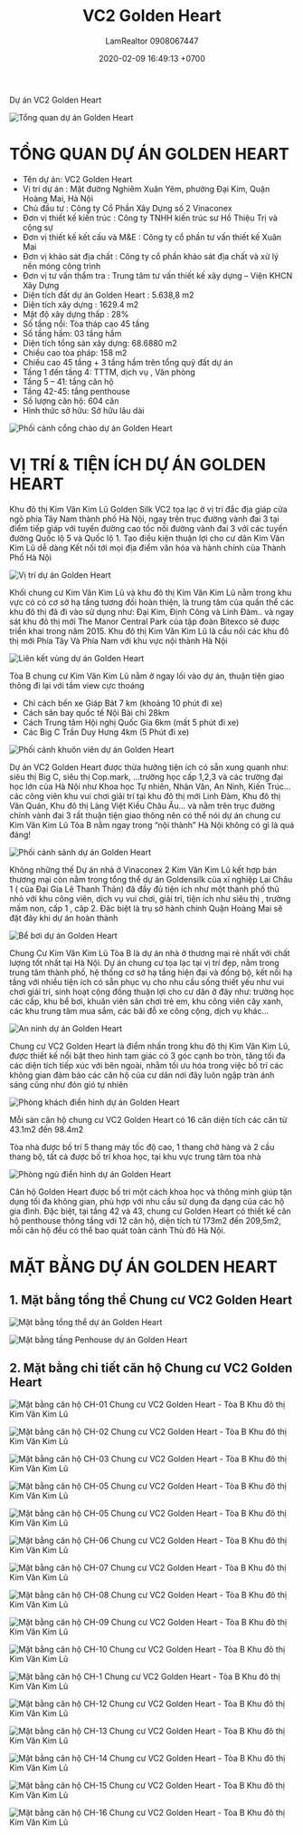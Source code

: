﻿---
layout: post
title:  "VC2 Golden Heart"
description: LamRealtor 0908067447 bán dự án căn hộ chung cư Golden Heart ở Hà Nội Hoàng Mai Đại Kim Nghiêm Xuân Yêm
image: /assets/vc2-golden-heart/00.jpg
author: LamRealtor 0908067447
date:   2020-02-09 16:49:13 +0700
lang: vi
excerpt_separator: <!--more-->
categories: ha-noi hoang-mai dai-kim nghiem-xuan-yem
tags: ban du-an can-ho chung-cu
---

Dự án VC2 Golden Heart<!--more-->

![Tổng quan dự án Golden Heart](/assets/vc2-golden-heart/00.jpg)

# TỔNG QUAN DỰ ÁN GOLDEN HEART

* Tên dự án: VC2 Golden Heart
* Vị trí dự án : Mặt đường Nghiêm Xuân Yêm, phường Đại Kim, Quận Hoàng Mai, Hà Nội
* Chủ đầu tư : Công ty Cổ Phần Xây Dựng số 2 Vinaconex
* Đơn vị thiết kế kiến trúc : Công ty TNHH kiến trúc sư Hồ Thiệu Trị và cộng sự
* Đơn vị thiết kế kết cấu và M&E : Công ty cổ phần tư vấn thiết kế Xuân Mai
* Đơn vị khảo sát địa chất : Công ty cổ phần khảo sát địa chất và xử lý nền móng công trình
* Đơn vị tư vấn thẩm tra : Trung tâm tư vấn thiết kế xây dựng – Viện KHCN Xây Dựng
* Diện tích đất dự án Golden Heart : 5.638,8 m2
* Diện tích xây dựng : 1629.4 m2
* Mật độ xây dựng thấp : 28%
* Số tầng nổi: Tòa tháp cao 45 tầng
* Số tầng hầm: 03 tầng hầm
* Diện tích tổng sàn xây dựng: 68.6880 m2
* Chiều cao tòa pháp: 158 m2
* Chiều cao 45 tầng + 3 tầng hầm trên tổng quỹ đất dự án
* Tầng 1 đến tầng 4: TTTM, dịch vụ , Văn phòng
* Tầng 5 – 41: tầng căn hộ
* Tầng 42-45: tầng penthouse
* Số lượng căn hộ: 604 căn
* Hình thức sở hữu: Sở hữu lâu dài

![Phối cảnh cổng chào dự án Golden Heart](/assets/vc2-golden-heart/01.jpg)

# VỊ TRÍ & TIỆN ÍCH DỰ ÁN GOLDEN HEART

Khu đô thị Kim Văn Kim Lũ Golden Silk VC2 tọa lạc ở vị trí đắc địa giáp cửa ngõ phía Tây Nam thành phố Hà Nội, ngay trên trục đường vành đai 3 tại điểm tiếp giáp với tuyến đường cao tốc nối đường vành đai 3 với các tuyến đường Quốc lộ 5 và Quốc lộ 1. Tạo điều kiện thuận lợi cho cư dân Kim Văn Kim Lũ dễ dàng Kết nối tới mọi địa điểm văn hóa và hành chính của Thành Phố Hà Nội

![Vị trí dự án Golden Heart](/assets/vc2-golden-heart/02.jpg)

Khối chung cư Kim Văn Kim Lũ và khu đô thị Kim Văn Kim Lũ nằm trong khu vực có có cơ sở hạ tầng tương đối hoàn thiện, là trung tâm của quần thể các khu đô thị đã đi vào sử dụng như: Đại Kim, Định Công và Linh Đàm.. và ngay sát khu đô thị mới The Manor Central Park của tập đoàn Bitexco sẽ được triển khai trong năm 2015. Khu đô thị Kim Văn Kim Lũ là cầu nối các khu đô thị mới Phía Tây Và Phía Nam với khu vực nội thành Hà Nội

![Liên kết vùng dự án Golden Heart](/assets/vc2-golden-heart/03.jpg)

Tòa B chung cư Kim Văn Kim Lũ nằm ở ngay lối vào dự án, thuận tiện giao thông đi lại với tầm view cực thoáng

* Chỉ cách bến xe Giáp Bát 7 km  (khoảng 10 phút đi xe)
* Cách sân bay quốc tế Nội Bài chỉ 28km
* Cách Trung tâm Hội nghị Quốc Gia 6km (mất 5 phút đi xe)
* Các Big C Trần Duy Hưng 4km (5 Phút đi xe)

![Phối cảnh khuôn viên dự án Golden Heart](/assets/vc2-golden-heart/04.jpg)

Dự án VC2 Golden Heart được thừa hưởng tiện ích có sẵn xung quanh như: siêu thị Big C, siêu thị Cop.mark, …trường học cấp 1,2,3 và các trường đại học lớn của Hà Nội như Khoa học Tự nhiên, Nhân Văn, An Ninh, Kiến Trúc… các công viên khu vui chơi giải trí tại khu đô thị mới Linh Đàm, Khu đô thị Văn Quán, Khu đô thị Làng Việt Kiều Châu Âu… và nằm trên trục đường chính vành đai 3 rất thuận tiện giao thông nên có thể nói dự án chung cư Kim Văn Kim Lũ Tòa B nằm ngay trong “nội thành” Hà Nội không có gì là quá đáng!

![Phối cảnh sảnh dự án Golden Heart](/assets/vc2-golden-heart/05.jpg)

Không những thế Dự án nhà ở Vinaconex 2 Kim Văn Kim Lũ kết hợp bán thương mại còn  nằm trong tổng thể dự án Goldensilk của xí nghiệp Lai Châu 1 ( của Đại Gia Lê Thanh Thản) đã đầy đủ tiện ích như một thành phố thủ nhỏ với khu công viên, dịch vụ vui chơi, giải trí, tiện ích như  siêu thị , trường mầm non, cấp 1 , câp 2. Đăc biệt là trụ sở hành chính Quận Hoàng Mai sẽ đặt đây khi dự án hoàn thành

![Bể bơi dự án Golden Heart](/assets/vc2-golden-heart/06.jpg)

Chung Cư Kim Văn Kim Lũ Tòa B là dự án nhà ở thương mại rẻ nhất với chất lượng tốt nhất tại Hà Nội. Dự án chung cư tọa lạc tại vị trí đẹp, nằm trong trung tâm thành phố, hệ thống cơ sở hạ tầng hiện đại và đồng bộ, kết nối hạ tầng với nhiều tiện ích có sẵn phục vụ cho nhu cầu sống thiết yếu như vui chơi giải trí, sinh hoạt cộng đồng thuận lợi cho cư dân ở đây như: trường học các cấp, khu bể bơi, khuân viên sân chơi trẻ em, khu công viên cây xanh, các khu trung tâm mua sắm, các bãi đỗ xe công cộng, dịch vụ khác…

![An ninh dự án Golden Heart](/assets/vc2-golden-heart/07.jpg)

Chung cư VC2 Golden Heart là điểm nhấn trong khu đô thị Kim Văn Kim Lũ, được thiết kế nổi bật theo hình tam giác có 3 góc cạnh bo tròn, tăng tối đa các diện tích tiếp xúc với bên ngoài, nhằm tối ưu hóa trong việc bố trí các không gian đảm bảo các căn hộ của cư dân nơi đây luôn ngập tràn ánh sáng cũng như đón gió tự nhiên

![Phòng khách điển hình dự án Golden Heart](/assets/vc2-golden-heart/08.jpg)

Mỗi sàn căn hộ chung cư VC2 Golden Heart có 16 căn diện tích các căn từ 43.1m2 đến 98.4m2

Tòa nhà được bố trí 5 thang máy tốc độ cao, 1 thang chở hàng và 2 cầu thang bộ, tất cả được bố trí khoa học, tại khu vực trung tâm tòa nhà

![Phòng ngủ điển hình dự án Golden Heart](/assets/vc2-golden-heart/09.jpg)

Căn hộ Golden Heart được bố trí một cách khoa học và thông minh giúp tận dụng tối đa không gian, phù hợp với nhu cầu sử dụng đa dạng của các hộ gia đình. Đặc biệt, tại tầng 42 và 43, chung cư Golden Heart có thiết kế căn hộ penthouse thông tầng với 12 căn hộ, diện tích từ 173m2 đến 209,5m2, mỗi căn hộ đều có thể bao quát toàn cảnh Thủ đô Hà Nội.

# MẶT BẰNG DỰ ÁN GOLDEN HEART

## 1. Mặt bằng tổng thể Chung cư VC2 Golden Heart

![Mặt bằng tổng thể dự án Golden Heart](/assets/vc2-golden-heart/10.jpg)

![Mặt bằng tầng Penhouse dự án Golden Heart](/assets/vc2-golden-heart/11.jpg)

## 2. Mặt bằng chi tiết căn hộ Chung cư VC2 Golden Heart

![Mặt bằng căn hộ CH-01 Chung cư VC2 Golden Heart - Tòa B Khu đô thị Kim Văn Kim Lũ](/assets/vc2-golden-heart/12.jpg)

![Mặt bằng căn hộ CH-02 Chung cư VC2 Golden Heart - Tòa B Khu đô thị Kim Văn Kim Lũ](/assets/vc2-golden-heart/13.jpg)

![Mặt bằng căn hộ CH-03 Chung cư VC2 Golden Heart - Tòa B Khu đô thị Kim Văn Kim Lũ](/assets/vc2-golden-heart/14.jpg)

![Mặt bằng căn hộ CH-05 Chung cư VC2 Golden Heart - Tòa B Khu đô thị Kim Văn Kim Lũ](/assets/vc2-golden-heart/15.jpg)

![Mặt bằng căn hộ CH-05 Chung cư VC2 Golden Heart - Tòa B Khu đô thị Kim Văn Kim Lũ](/assets/vc2-golden-heart/16.jpg)

![Mặt bằng căn hộ CH-06 Chung cư VC2 Golden Heart - Tòa B Khu đô thị Kim Văn Kim Lũ](/assets/vc2-golden-heart/17.jpg)

![Mặt bằng căn hộ CH-07 Chung cư VC2 Golden Heart - Tòa B Khu đô thị Kim Văn Kim Lũ](/assets/vc2-golden-heart/18.jpg)

![Mặt bằng căn hộ CH-08 Chung cư VC2 Golden Heart - Tòa B Khu đô thị Kim Văn Kim Lũ](/assets/vc2-golden-heart/19.jpg)

![Mặt bằng căn hộ CH-09 Chung cư VC2 Golden Heart - Tòa B Khu đô thị Kim Văn Kim Lũ](/assets/vc2-golden-heart/20.jpg)

![Mặt bằng căn hộ CH-10 Chung cư VC2 Golden Heart - Tòa B Khu đô thị Kim Văn Kim Lũ](/assets/vc2-golden-heart/21.jpg)

![Mặt bằng căn hộ CH-1 Chung cư VC2 Golden Heart - Tòa B Khu đô thị Kim Văn Kim Lũ](/assets/vc2-golden-heart/22.jpg)

![Mặt bằng căn hộ CH-12 Chung cư VC2 Golden Heart - Tòa B Khu đô thị Kim Văn Kim Lũ](/assets/vc2-golden-heart/23.jpg)

![Mặt bằng căn hộ CH-13 Chung cư VC2 Golden Heart - Tòa B Khu đô thị Kim Văn Kim Lũ](/assets/vc2-golden-heart/24.jpg)

![Mặt bằng căn hộ CH-14 Chung cư VC2 Golden Heart - Tòa B Khu đô thị Kim Văn Kim Lũ](/assets/vc2-golden-heart/25.jpg)

![Mặt bằng căn hộ CH-15 Chung cư VC2 Golden Heart - Tòa B Khu đô thị Kim Văn Kim Lũ](/assets/vc2-golden-heart/26.jpg)

![Mặt bằng căn hộ CH-16 Chung cư VC2 Golden Heart - Tòa B Khu đô thị Kim Văn Kim Lũ](/assets/vc2-golden-heart/27.jpg)
